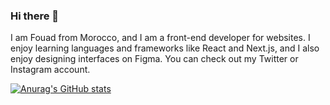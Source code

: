 ### Hi there 👋

I am Fouad from Morocco, and I am a front-end developer for websites. I enjoy learning languages and frameworks like React and Next.js, and I also enjoy designing interfaces on Figma. You can check out my Twitter  or Instagram account.

[![Anurag's GitHub stats](https://github-readme-stats.vercel.app/api?username=fouadlizoul)](https://github.com/anuraghazra/github-readme-stats)
